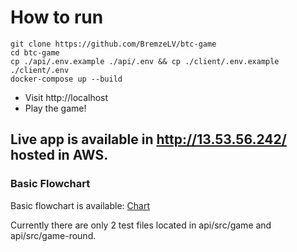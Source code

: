 # How to run 
```
git clone https://github.com/BremzeLV/btc-game
cd btc-game
cp ./api/.env.example ./api/.env && cp ./client/.env.example ./client/.env
docker-compose up --build
```
- Visit http://localhost
- Play the game!

## Live app is available in http://13.53.56.242/ hosted in AWS.

### Basic Flowchart
Basic flowchart is available: [Chart](https://viewer.diagrams.net/?tags=%7B%7D&lightbox=1&highlight=0000ff&edit=_blank&layers=1&nav=1&title=Untitled%20Diagram.drawio&dark=auto#R%3Cmxfile%3E%3Cdiagram%20name%3D%22Page-1%22%20id%3D%22OQOm-Yjda7gNL8ZQwK8A%22%3E5VrbcuI4EP0aHrNlW7aBRy5JdmdmazPLbE3maUvYAjSRLUqWuczXr2TJ2EJAoMCBZF%2FAaktyu7vP6W5BCwyS1SOD89mfNEak5TnxqgWGLc9zPeCLLylZK0nY1YIpw7GeVAlG%2BBfSQkdLcxyjzJjIKSUcz01hRNMURdyQQcbo0pw2ocR86hxOkSUYRZDY0u845jMl7XjtSv47wtNZ%2BWQ37Ko7CSwn6zfJZjCmy5oI3LfAgFHK1VWyGiAijVfaRa172HN3oxhDKT9qwWRIP39drP1%2Fvz2v%2FNXnTw%2Fp4x1QuywgyfULa2X5urQAioVB9JAyPqNTmkJyX0n7jOZpjORjHDGq5nyhdC6ErhD%2BRJyvtXdhzqkQzXhC9F3xBmz9rNcXgx9y8FtQDoer%2Bs3hWo%2BUrlLBvTbRoozmLEIHDFHGFmRTxA%2FN8zeuEzGPaIKEQmIhQwRyvDAVgTr4ppt5m6VPFAsVPacESltHiYaJ13HMLZRielXlZXFRU6MSFb4%2FIQ5cKw56EafMCgYRxHN5mSdETQD9BWIcC8B8gWNEnmiGOaapmDKmnNOkNqFH8FTe4DIq6u6nOSc4RYMNhCvfyrVoddi7tjP0gm2bluNlBWSgRbMahkNnv%2FcMu59sZOfG0FYB7IeBr8bRFl4XbRu3l5ERHIe2HmNwXZs2lxOy45%2FjdrYo%2BjW92sZ8caE0uCz0bex%2FR%2BOMRi%2FCNV5IhH%2F6MV6IyykvoiCEiQRwOs7k1z%2FzGHKRoUUgMCycrlcIVYxFO8K8IAwzNKGmiEhEFGI7uCPBcaxQgDL8C46L%2FWRwaleIzYN%2BKxgeIhBdKujFVYI2Ank%2FfvfSzZ3EU919JaueGa13nrnt1gZ0MslQI0mhrN1qkTEUr7IW5OM5P%2Bn4GuR1BRIC4LIk1LzjQjubP%2F0hTYLYosDonqw%2BZzRCmVCvv5xhjkZzWBhwKUp70wtjGL1MC1%2F%2BpXK34Z2zkrbvbHFmYGdt13vLtN25iaydiTjlPdnRSH4kMMtwVIofMGkAH%2B0j8RGeCY%2BznNM9KXk9Iv6%2FyFSd1xKV63tdM1d55%2BWq5kmtbXm6j1OYvjc6uzabeTZirkFnaIX5c%2B1aNfztQA%2BrFkQOTu1ALt8wdLcK825gbqHI1GoYrI38cGsjt5nOw3qOVrjRTgLY%2Fe1Ipiehc28XGcMESdfIUPrIZKwQd5CNvfJU1Czxz24cPHNJc%2BTs2q3CgGBUaPMeqk7r%2FG3HWdHb8jSwi%2Fhr8PSxlHtEPQn0YfPrDVdwJomfZ3i70Pgke10HrVCU86L5hRPJM54Ty3b4Y7AU2FPG11iq44eXZKk3OMCwf974mqP8tqkoDG6tAQY3UjLuObfe3Gv%2B3BoER1JYQwfX4VYdCtrHlY%2BXApRvV3iH2u0RSmPZb5uVnjBClhP%2BkUs%2B8GrJd2a7XW7kdt6qwitD30qLA5pmeSLT4TsiVeBfm1R9%2B2cXDZO%2FNUxg8fmkzqqcCaFLy8TCILw5XEgKzhQbqxNIRl%2FQgBL5s%2B8wpdI%2F%2FQkmZEt0CXdtpUCww1vtHd4Cp3tLDKv%2FYCiwVP9kAff%2FAQ%3D%3D%3C%2Fdiagram%3E%3C%2Fmxfile%3E)

Currently there are only 2 test files located in api/src/game and api/src/game-round.
